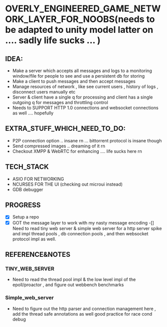 # OVERLY_ENGINEERED_GAME_NETWORK_LAYER_FOR_NOOBS(needs to be adapted to unity model latter on .... sadly life sucks ... )
## IDEA:
- Make a server which accepts all messages and logs to a  monitoring window/file for people to see and use a persistent db for storing 
- Make a client to push messages and then accept messages
- Manage resources of network , like see current users , history of logs , disconnect users manually etc
- Server & client have a single q for processing and client has a single outgoing q for messages and throttling control 
- Needs to SUPPORT HTTP 1.0 connections and websocket connections as well .... hopefully
## EXTRA_STUFF_WHICH_NEED_TO_DO:
- P2P connection option .. insane rn ... bittorrent protocol is insane though
- Send compressed images .. dreaming of it rn
- Checkout XMPP & WebRTC for enhancing .... life sucks here rn 
## TECH_STACK
- ASIO FOR NETWORKING
- NCURSES FOR THE UI (checking out microui instead)
- GDB debugger
## PROGRESS
-[x] Setup a repo
-[x] GOT the message layer to work with my nasty message encoding
-[] Need to read tiny web server & simple web server for a http server spike and impl thread pools , db connection pools , and then websocket protocol impl as well.
## REFERENCE&NOTES 
### TINY_WEB_SERVER
- Need to read the thread pool impl & the low level impl of the epoll/proactor , and figure out webbench benchmarks 
### Simple_web_server
- Need to figure out the http parser and connection management here , add the thread safe annotations as well good practice for race cond debug


